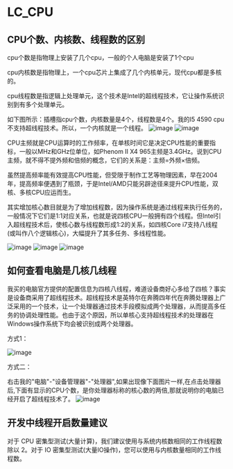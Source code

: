 # LC_CPU
## CPU个数、内核数、线程数的区别
cpu个数是指物理上安装了几个cpu，一般的个人电脑是安装了1个cpu

cpu内核数是指物理上，一个cpu芯片上集成了几个内核单元，现代cpu都是多核的。

cpu线程数是指逻辑上处理单元，这个技术是Intel的超线程技术，它让操作系统识别到有多个处理单元。

如下图所示：插槽指cpu个数，内核数量是4个，线程数是4个。我的I5 4590 cpu不支持超线程技术。所以，一个内核就是一个线程。
![image](https://user-images.githubusercontent.com/26539681/145918698-b4224c2b-47e1-4c13-9068-03dc45dde564.png)
![image](https://user-images.githubusercontent.com/26539681/145918784-22f89ff2-a53d-4780-ad28-3d79d577d318.png)

CPU主频就是CPU运算时的工作频率，在单核时间它是决定CPU性能的重要指标，一般以MHz和GHz位单位，如Phenom II X4 965主频是3.4GHz。说到CPU主频，就不得不提外频和倍频的概念，它们的关系是：主频=外频×倍频。

虽然提高频率能有效提高CPU性能，但受限于制作工艺等物理因素，早在2004年，提高频率便遇到了瓶颈，于是Intel/AMD只能另辟途径来提升CPU性能，双核、多核CPU应运而生。

其实增加核心数目就是为了增加线程数，因为操作系统是通过线程来执行任务的，一般情况下它们是1:1对应关系，也就是说四核CPU一般拥有四个线程。但Intel引入超线程技术后，使核心数与线程数形成1:2的关系，如四核Core i7支持八线程(或叫作八个逻辑核心)，大幅提升了其多任务、多线程性能。

![image](https://user-images.githubusercontent.com/26539681/145919185-27aa3176-579f-41cf-9673-6978e6516570.png)
![image](https://user-images.githubusercontent.com/26539681/145919212-82ce1f39-3349-4fab-b735-53b6464b49da.png)
![image](https://user-images.githubusercontent.com/26539681/145919285-70f40f00-6f8f-4f43-b859-0c4b47fb2205.png)

## 如何查看电脑是几核几线程
我买的电脑官方提供的配置信息为四核八线程，难道设备商好心多给了四核？事实是设备商采用了超线程技术。超线程技术是英特尔在奔腾四年代在奔腾处理器上广泛采用的一个技术，让一个处理器通过技术手段模拟成两个处理器，从而提高多任务的协调处理性能。也由于这个原因，所以单核心支持超线程技术的处理器在Windows操作系统下均会被识别成两个处理器。

方式1：

![image](https://user-images.githubusercontent.com/26539681/145921365-7372e6c9-7459-4494-a7e0-813a7358b9c3.png)

方式二：

右击我的"电脑"-"设备管理器"-"处理器",如果出现像下面图片一样,在点击处理器后,下面有显示的CPU个数，是你处理器标称的核心数的两倍,那就说明你的电脑已经开启了超线程技术了。
![image](https://user-images.githubusercontent.com/26539681/145921781-dec68b91-3420-4421-b312-4dc3ee195a56.png)

## 开发中线程开启数量建议
对于 CPU 密集型测试(大量计算)，我们建议使用与系统内核数相同的工作线程数除以 2。对于 IO 密集型测试(大量IO操作)，您可以使用与内核数量相同的工作线程数。
